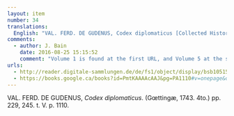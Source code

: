```yaml
---
layout: item
number: 34
translations:
  English: "VAL. FERD. DE GUDENUS, Codex diplomaticus [Collected Historical Documents]. (Göttingen, 1743. 4to.) pp. 229, 245. Vol. 5, p. 1110. [Trans. S Docking]"
comments:
  - author: J. Bain
    date: 2016-08-25 15:15:52
    comment: "Volume 1 is found at the first URL, and Volume 5 at the second."
urls:
  - http://reader.digitale-sammlungen.de/de/fs1/object/display/bsb10515370_00253.html
  - https://books.google.ca/books?id=PmtKAAAAcAAJ&pg=PA1110#v=onepage&q&f=false
---
```


VAL. FERD. DE GUDENUS, <em>Codex diplomaticus</em>. (Gœttingæ, 1743. 4to.) pp. 229, 245. t. V. p. 1110.
